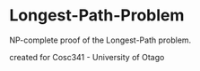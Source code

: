 # Longest-Path-Problem
NP-complete proof of the Longest-Path problem.

created for Cosc341 - University of Otago
